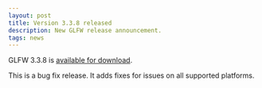 ```yaml
---
layout: post
title: Version 3.3.8 released
description: New GLFW release announcement.
tags: news
---
```


GLFW 3.3.8 is [available for download](download.html).

This is a bug fix release.  It adds fixes for issues on all supported platforms.

